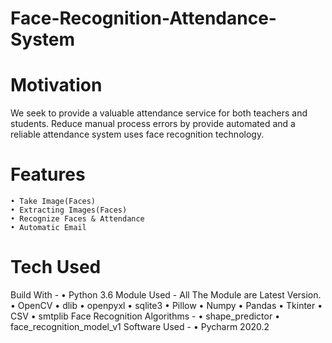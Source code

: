 # Face-Recognition-Attendance-System

# Motivation
We seek to provide a valuable attendance service for both teachers and students. Reduce manual process errors by provide automated and a reliable attendance system uses face recognition technology.

# Features
    • Take Image(Faces)
    • Extracting Images(Faces)
    • Recognize Faces & Attendance
    • Automatic Email

# Tech Used

 Build With -
    • Python 3.6
Module Used -
All The Module are Latest Version.
    • OpenCV 
    • dlib
    • openpyxl 
    • sqlite3
    • Pillow
    • Numpy
    • Pandas
    • Tkinter
    • CSV
    • smtplib
Face Recognition Algorithms -
    • shape_predictor
    • face_recognition_model_v1
Software Used -
    • Pycharm 2020.2
      
